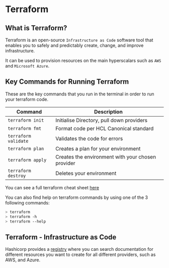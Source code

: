 # Terraform

## What is Terraform?

Terraform is an open-source `Infrastructure as Code` software tool that enables you to safely and predictably create, change, and improve infrastructure.

It can be used to provision resources on the main hyperscalars such as `AWS` and `Microsoft Azure`.

## Key Commands for Running Terraform

These are the key commands that you run in the terminal in order to run your terraform code.

| Command        | Description                                        |
|----------------|----------------------------------------------------|
|`terraform init`| Initialise Directory, pull down providers|
|`terraform fmt` | Format code per HCL Canonical standard|
|`terraform validate`| Validates the code for errors|
|`terraform plan`| Creates a plan for your environment|
|`terraform apply`| Creates the environment with your chosen provider|
|`terraform destroy`| Deletes your environment|

You can see a full terraform cheat sheet [here](https://acloudguru.com/blog/engineering/the-ultimate-terraform-cheatsheet)

You can also find help on terraform commands by using one of the 3 following commands:

```bash
> terraform
> terraform -h
> terraform --help
```

## Terraform - Infrastructure as Code

Hashicorp provides a [registry](https://registry.terraform.io/namespaces/hashicorp) where you can search documentation for different resources you want to create for all different providers, such as AWS, and Azure.